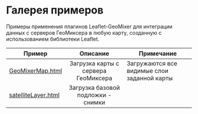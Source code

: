 # Галерея примеров

Примеры применения плагинов Leaflet-GeoMixer для интеграции данных с серверов ГеоМиксера в любую карту, созданную с использованием библиотеки Leaflet. 

Пример|Описание|Примечание
------|:---------:|-----------
[GeoMixerMap.html](http://ScanEx.github.com/Leaflet-GeoMixer/examples/GeoMixerMap.html)| Загрузка карты с сервера ГеоМиксера| Загружаются все видимые слои заданной карты
[satelliteLayer.html](http://ScanEx.github.com/Leaflet-GeoMixer/examplesV2/satelliteLayer.html)|Загрузка базовой подложки - снимки|
